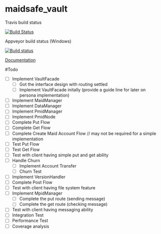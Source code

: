 # maidsafe_vault

Travis build status

[![Build Status](https://travis-ci.org/dirvine/maidsafe_vault.svg?branch=master)](https://travis-ci.org/dirvine/maidsafe_vault)

Appveyor build status (Windows)

[![Build status](https://ci.appveyor.com/api/projects/status/qglf0d3o28mxid6k?svg=true)](https://ci.appveyor.com/project/dirvine/maidsafe-vault-hyyvf)

[Documentation](http://dirvine.github.io/maidsafe_vault/)


#Todo

- [ ] Implement VaultFacade
    - [ ] Got the interface design with routing settled
    - [ ] Implement VaultFacade initally (provide a guide line for later on persona implementation)
- [ ] Implement MaidManager
- [ ] Implement DataManager
- [ ] Implement PmidManager
- [ ] Implement PmidNode
- [ ] Complete Put Flow
- [ ] Complete Get Flow
- [ ] Complete Create Maid Account Flow  // may not be required for a simple implementation
- [ ] Test Put Flow
- [ ] Test Get Flow
- [ ] Test with client having simple put and get ability
- [ ] Handle Churn
    - [ ] Implement Account Transfer
    - [ ] Churn Test
- [ ] Implement VersionHandler
- [ ] Complete Post Flow
- [ ] Test with client having file system feature
- [ ] Implement MpidManager
    - [ ] Complete the put route (sending message)
    - [ ] Complete the get route (checking message)
- [ ] Test with client having messaging ability
- [ ] Integration Test
- [ ] Performance Test
- [ ] Coverage analysis
